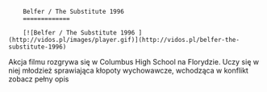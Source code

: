 
        Belfer / The Substitute 1996 
        =============
        
        [![Belfer / The Substitute 1996 ](http://vidos.pl/images/player.gif)](http://vidos.pl/belfer-the-substitute-1996)
        
        
 Akcja filmu rozgrywa się w Columbus High School na Florydzie. Uczy się w niej młodzież sprawiająca kłopoty wychowawcze, wchodząca w konflikt zobacz pełny opis
    
